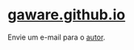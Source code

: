 # [gaware.github.io](http://gaware.github.io)

Envie um e-mail para o [autor](mailto:gawarez@gmail.com).
